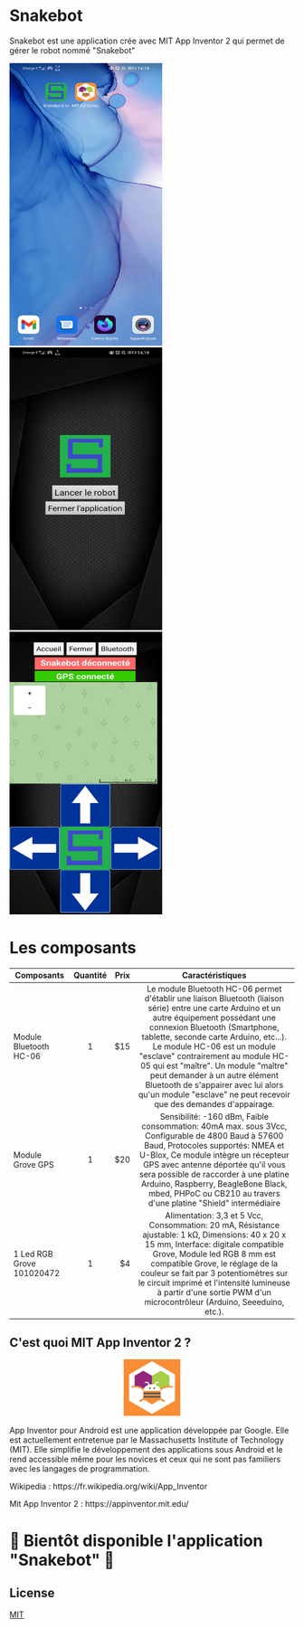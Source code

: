 # Snakebot
Snakebot est une application crée avec MIT App Inventor 2 qui permet de gérer le robot nommé "Snakebot"

<p align "center">
<img src="assets/app.jpg" width="270" height="500"/>
<img src="assets/home.jpg" width="270" height="500"/>
<img src="assets/control with gps.jpg" width="270" height="500"/>
</p>

# Les composants
| Composants        | Quantité           | Prix  | Caractéristiques        | 
| ------------- |:-------------:| -----:| :-----------------------:
| Module Bluetooth HC-06     | 1| $15 | Le module Bluetooth HC-06 permet d'établir une liaison Bluetooth (liaison série) entre une carte Arduino et un autre équipement possédant une connexion Bluetooth (Smartphone, tablette, seconde carte Arduino, etc...). Le module HC-06 est un module "esclave" contrairement au module HC-05 qui est "maître". Un module "maître" peut demander à un autre élément Bluetooth de s'appairer avec lui alors qu'un module "esclave" ne peut recevoir que des demandes d'appairage.     |
| Module Grove GPS      | 1 |   $20 | Sensibilité: -160 dBm, Faible consommation: 40mA max. sous 3Vcc, Configurable de 4800 Baud à 57600 Baud, Protocoles supportés: NMEA et U-Blox, Ce module intègre un récepteur GPS avec antenne déportée qu'il vous sera possible de raccorder à une platine Arduino, Raspberry, BeagleBone Black, mbed, PHPoC ou CB210 au travers d'une platine "Shield" intermédiaire |
| 1 Led RGB Grove 101020472 | 1 |    $4 | Alimentation: 3,3 et 5 Vcc, Consommation: 20 mA, Résistance ajustable: 1 kΩ, Dimensions: 40 x 20 x 15 mm, Interface: digitale compatible Grove, Module led RGB 8 mm est compatible Grove, le réglage de la couleur se fait par 3 potentiomètres sur le circuit imprimé et l'intensité lumineuse à partir d'une sortie PWM d'un microcontrôleur (Arduino, Seeeduino, etc.).  |

## C'est quoi MIT App Inventor 2 ?
<center>
<img src="assets/logoAppInventor_bokjby.png" width="100" height="100"/>
</center>


App Inventor pour Android est une application développée par Google. Elle est actuellement entretenue par le Massachusetts Institute of Technology (MIT).
Elle simplifie le développement des applications sous Android et le rend accessible même pour les novices et ceux qui ne sont pas familiers avec les langages de programmation.

<p> Wikipedia : https://fr.wikipedia.org/wiki/App_Inventor </p>
<p> Mit App Inventor 2 : https://appinventor.mit.edu/ </p>








# 🔴 Bientôt disponible l'application "Snakebot" 🔴

## License
[MIT](https://choosealicense.com/licenses/mit/)
